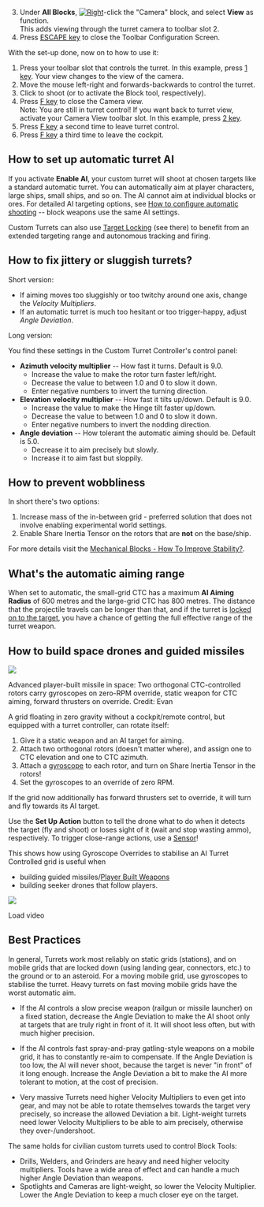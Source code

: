 3.  Under **All Blocks**, [![Right](https://commons.wiki.gg/images/thumb/Keyboard_White_Mouse_Right.png/20px-Keyboard_White_Mouse_Right.png?3581de)](https://spaceengineers.wiki.gg/wiki/File:Keyboard_White_Mouse_Right.png "Right")\-click the "Camera" block, and select **View** as function.  
    This adds viewing through the turret camera to toolbar slot 2.
4.  Press [ESCAPE key](https://spaceengineers.wiki.gg/wiki/Key_Bindings "Key Bindings") to close the Toolbar Configuration Screen.

With the set-up done, now on to how to use it:

1.  Press your toolbar slot that controls the turret. In this example, press [1 key](https://spaceengineers.wiki.gg/wiki/Key_Bindings "Key Bindings"). Your view changes to the view of the camera.
2.  Move the mouse left-right and forwards-backwards to control the turret.
3.  Click to shoot (or to activate the Block tool, respectively).
4.  Press [F key](https://spaceengineers.wiki.gg/wiki/Key_Bindings "Key Bindings") to close the Camera view.  
    Note: You are still in turret control! If you want back to turret view, activate your Camera View toolbar slot. In this example, press [2 key](https://spaceengineers.wiki.gg/wiki/Key_Bindings "Key Bindings").
5.  Press [F key](https://spaceengineers.wiki.gg/wiki/Key_Bindings "Key Bindings") a second time to leave turret control.
6.  Press [F key](https://spaceengineers.wiki.gg/wiki/Key_Bindings "Key Bindings") a third time to leave the cockpit.

## How to set up automatic turret AI

If you activate **Enable AI**, your custom turret will shoot at chosen targets like a standard automatic turret. You can automatically aim at player characters, large ships, small ships, and so on. The AI cannot aim at individual blocks or ores. For detailed AI targeting options, see [How to configure automatic shooting](https://spaceengineers.wiki.gg/wiki/Block_Weapons#How_to_configure_automatic_shooting_\(AI\) "Block Weapons") -- block weapons use the same AI settings.

Custom Turrets can also use [Target Locking](https://spaceengineers.wiki.gg/wiki/Target_Locking "Target Locking") (see there) to benefit from an extended targeting range and autonomous tracking and firing.

## How to fix jittery or sluggish turrets?

Short version:

*   If aiming moves too sluggishly or too twitchy around one axis, change the _Velocity Multipliers_.
*   If an automatic turret is much too hesitant or too trigger-happy, adjust _Angle Deviation_.

Long version:

You find these settings in the Custom Turret Controller's control panel:

*   **Azimuth velocity multiplier** -- How fast it turns. Default is 9.0.
    *   Increase the value to make the rotor turn faster left/right.
    *   Decrease the value to between 1.0 and 0 to slow it down.
    *   Enter negative numbers to invert the turning direction.
*   **Elevation velocity multiplier** -- How fast it tilts up/down. Default is 9.0.
    *   Increase the value to make the Hinge tilt faster up/down.
    *   Decrease the value to between 1.0 and 0 to slow it down.
    *   Enter negative numbers to invert the nodding direction.
*   **Angle deviation** -- How tolerant the automatic aiming should be. Default is 5.0.
    *   Decrease it to aim precisely but slowly.
    *   Increase it to aim fast but sloppily.

## How to prevent wobbliness

In short there's two options:

1.  Increase mass of the in-between grid - preferred solution that does not involve enabling experimental world settings.
2.  Enable Share Inertia Tensor on the rotors that are **not** on the base/ship.

For more details visit the [Mechanical Blocks - How To Improve Stability?](https://spaceengineers.wiki.gg/wiki/Mechanical_Blocks#How_to_Improve_Stability? "Mechanical Blocks").

## What's the automatic aiming range

When set to automatic, the small-grid CTC has a maximum **AI Aiming Radius** of 600 metres and the large-grid CTC has 800 metres. The distance that the projectile travels can be longer than that, and if the turret is [locked on to the target](https://spaceengineers.wiki.gg/wiki/Target_Locking "Target Locking"), you have a chance of getting the full effective range of the turret weapon.

## How to build space drones and guided missiles

[![](https://spaceengineers.wiki.gg/images/thumb/Custom-turret-controller-with-gyroscope-stabilisers.jpg/320px-Custom-turret-controller-with-gyroscope-stabilisers.jpg?6eed37)](https://spaceengineers.wiki.gg/wiki/File:Custom-turret-controller-with-gyroscope-stabilisers.jpg)

Advanced player-built missile in space: Two orthogonal CTC-controlled rotors carry gyroscopes on zero-RPM override, static weapon for CTC aiming, forward thrusters on override. Credit: Evan

A grid floating in zero gravity without a cockpit/remote control, but equipped with a turret controller, can rotate itself:

1.  Give it a static weapon and an AI target for aiming.
2.  Attach two orthogonal rotors (doesn't matter where), and assign one to CTC elevation and one to CTC azimuth.
3.  Attach a [gyroscope](https://spaceengineers.wiki.gg/wiki/Gyroscope "Gyroscope") to each rotor, and turn on Share Inertia Tensor in the rotors!
4.  Set the gyroscopes to an override of zero RPM.

If the grid now additionally has forward thrusters set to override, it will turn and fly towards its AI target.

Use the **Set Up Action** button to tell the drone what to do when it detects the target (fly and shoot) or loses sight of it (wait and stop wasting ammo), respectively. To trigger close-range actions, use a [Sensor](https://spaceengineers.wiki.gg/wiki/Sensor "Sensor")!

This shows how using Gyroscope Overrides to stabilise an AI Turret Controlled grid is useful when

*   building guided missiles/[Player Built Weapons](https://spaceengineers.wiki.gg/wiki/Player_Built_Weapons "Player Built Weapons")
*   building seeker drones that follow players.

![](https://i.ytimg.com/vi/62L5E_9fiV8/hqdefault.jpg)

Load video

## Best Practices

In general, Turrets work most reliably on static grids (stations), and on mobile grids that are locked down (using landing gear, connectors, etc.) to the ground or to an asteroid. For a moving mobile grid, use gyroscopes to stabilise the turret. Heavy turrets on fast moving mobile grids have the worst automatic aim.

*   If the AI controls a slow precise weapon (railgun or missile launcher) on a fixed station, decrease the Angle Deviation to make the AI shoot only at targets that are truly right in front of it. It will shoot less often, but with much higher precision.

*   If the AI controls fast spray-and-pray gatling-style weapons on a mobile grid, it has to constantly re-aim to compensate. If the Angle Deviation is too low, the AI will never shoot, because the target is never "in front" of it long enough. Increase the Angle Deviation a bit to make the AI more tolerant to motion, at the cost of precision.

*   Very massive Turrets need higher Velocity Multipliers to even get into gear, and may not be able to rotate themselves towards the target very precisely, so increase the allowed Deviation a bit. Light-weight turrets need lower Velocity Multipliers to be able to aim precisely, otherwise they over-/undershoot.

The same holds for civilian custom turrets used to control Block Tools:

*   Drills, Welders, and Grinders are heavy and need higher velocity multipliers. Tools have a wide area of effect and can handle a much higher Angle Deviation than weapons.
*   Spotlights and Cameras are light-weight, so lower the Velocity Multiplier. Lower the Angle Deviation to keep a much closer eye on the target.
